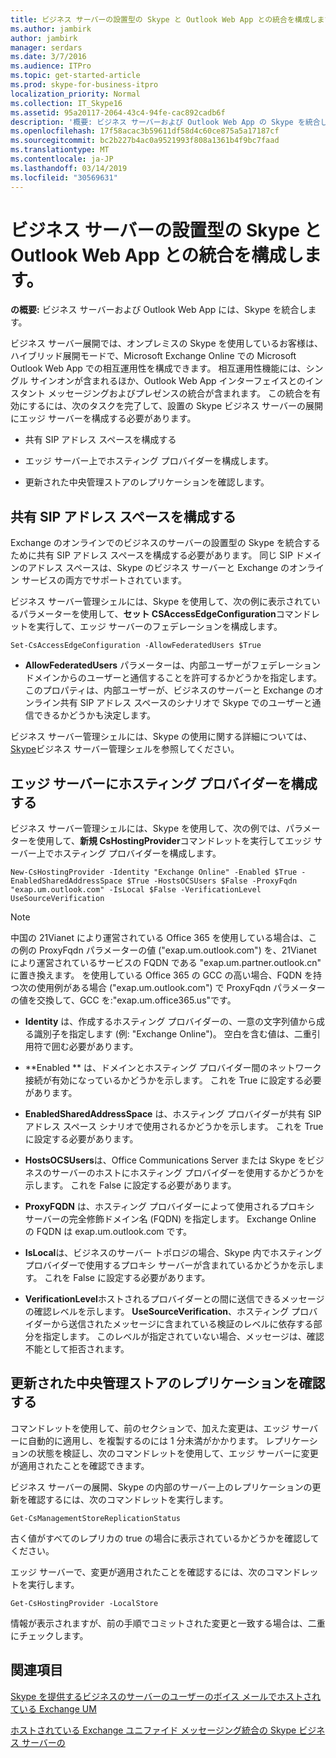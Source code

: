 ```yaml
---
title: ビジネス サーバーの設置型の Skype と Outlook Web App との統合を構成します。
ms.author: jambirk
author: jambirk
manager: serdars
ms.date: 3/7/2016
ms.audience: ITPro
ms.topic: get-started-article
ms.prod: skype-for-business-itpro
localization_priority: Normal
ms.collection: IT_Skype16
ms.assetid: 95a20117-2064-43c4-94fe-cac892cadb6f
description: '概要: ビジネス サーバーおよび Outlook Web App の Skype を統合します。'
ms.openlocfilehash: 17f58acac3b59611df58d4c60ce875a5a17187cf
ms.sourcegitcommit: bc2b227b4ac0a9521993f808a1361b4f9bc7faad
ms.translationtype: MT
ms.contentlocale: ja-JP
ms.lasthandoff: 03/14/2019
ms.locfileid: "30569631"
---
```

# <a name="configure-integration-between-on-premises-skype-for-business-server-and-outlook-web-app"></a>ビジネス サーバーの設置型の Skype と Outlook Web App との統合を構成します。

**の概要:** ビジネス サーバーおよび Outlook Web App には、Skype を統合します。

ビジネス サーバー展開では、オンプレミスの Skype を使用しているお客様は、ハイブリッド展開モードで、Microsoft Exchange Online での Microsoft Outlook Web App での相互運用性を構成できます。 相互運用性機能には、シングル サインオンが含まれるほか、Outlook Web App インターフェイスとのインスタント メッセージングおよびプレゼンスの統合が含まれます。 この統合を有効にするには、次のタスクを完了して、設置の Skype ビジネス サーバーの展開にエッジ サーバーを構成する必要があります。

- 共有 SIP アドレス スペースを構成する

- エッジ サーバー上でホスティング プロバイダーを構成します。

- 更新された中央管理ストアのレプリケーションを確認します。

## <a name="configure-a-shared-sip-address-space"></a>共有 SIP アドレス スペースを構成する

Exchange のオンラインでのビジネスのサーバーの設置型の Skype を統合するために共有 SIP アドレス スペースを構成する必要があります。 同じ SIP ドメインのアドレス スペースは、Skype のビジネス サーバーと Exchange のオンライン サービスの両方でサポートされています。

ビジネス サーバー管理シェルには、Skype を使用して、次の例に表示されているパラメーターを使用して、**セット CSAccessEdgeConfiguration**コマンドレットを実行して、エッジ サーバーのフェデレーションを構成します。

```
Set-CsAccessEdgeConfiguration -AllowFederatedUsers $True
```

- **AllowFederatedUsers** パラメーターは、内部ユーザーがフェデレーション ドメインからのユーザーと通信することを許可するかどうかを指定します。 このプロパティは、内部ユーザーが、ビジネスのサーバーと Exchange のオンライン共有 SIP アドレス スペースのシナリオで Skype でのユーザーと通信できるかどうかも決定します。

ビジネス サーバー管理シェルには、Skype の使用に関する詳細については、 [Skype](../../manage/management-shell.md)ビジネス サーバー管理シェルを参照してください。

## <a name="configure-a-hosting-provider-on-the-edge-server"></a>エッジ サーバーにホスティング プロバイダーを構成する

ビジネス サーバー管理シェルには、Skype を使用して、次の例では、パラメーターを使用して、**新規 CsHostingProvider**コマンドレットを実行してエッジ サーバー上でホスティング プロバイダーを構成します。

```
New-CsHostingProvider -Identity "Exchange Online" -Enabled $True -EnabledSharedAddressSpace $True -HostsOCSUsers $False -ProxyFqdn "exap.um.outlook.com" -IsLocal $False -VerificationLevel UseSourceVerification
```

> [!NOTE]
> 中国の 21Vianet により運営されている Office 365 を使用している場合は、この例の ProxyFqdn パラメーターの値 ("exap.um.outlook.com") を、21Vianet により運営されているサービスの FQDN である "exap.um.partner.outlook.cn" に置き換えます。 を使用している Office 365 の GCC の高い場合、FQDN を持つ次の使用例がある場合 ("exap.um.outlook.com") で ProxyFqdn パラメーターの値を交換して、GCC を:"exap.um.office365.us"です。

- **Identity** は、作成するホスティング プロバイダーの、一意の文字列値から成る識別子を指定します (例: "Exchange Online")。 空白を含む値は、二重引用符で囲む必要があります。

- **Enabled ** は、ドメインとホスティング プロバイダー間のネットワーク接続が有効になっているかどうかを示します。 これを True に設定する必要があります。

- **EnabledSharedAddressSpace** は、ホスティング プロバイダーが共有 SIP アドレス スペース シナリオで使用されるかどうかを示します。 これを True に設定する必要があります。

- **HostsOCSUsers**は、Office Communications Server または Skype をビジネスのサーバーのホストにホスティング プロバイダーを使用するかどうかを示します。 これを False に設定する必要があります。

- **ProxyFQDN** は、ホスティング プロバイダーによって使用されるプロキシ サーバーの完全修飾ドメイン名 (FQDN) を指定します。 Exchange Online の FQDN は exap.um.outlook.com です。

- **IsLocal**は、ビジネスのサーバー トポロジの場合、Skype 内でホスティング プロバイダーで使用するプロキシ サーバーが含まれているかどうかを示します。 これを False に設定する必要があります。

- **VerificationLevel**ホストされるプロバイダーとの間に送信できるメッセージの確認レベルを示します。 **UseSourceVerification**、ホスティング プロバイダーから送信されたメッセージに含まれている検証のレベルに依存する部分を指定します。 このレベルが指定されていない場合、メッセージは、確認不能として拒否されます。

## <a name="verify-replication-of-the-updated-central-management-store"></a>更新された中央管理ストアのレプリケーションを確認する

コマンドレットを使用して、前のセクションで、加えた変更は、エッジ サーバーに自動的に適用し、を複製するのには 1 分未満がかかります。 レプリケーションの状態を検証し、次のコマンドレットを使用して、エッジ サーバーに変更が適用されたことを確認できます。

ビジネス サーバーの展開、Skype の内部のサーバー上のレプリケーションの更新を確認するには、次のコマンドレットを実行します。

```
Get-CsManagementStoreReplicationStatus
```
古く値がすべてのレプリカの true の場合に表示されているかどうかを確認してください。

エッジ サーバーで、変更が適用されたことを確認するには、次のコマンドレットを実行します。

```
Get-CsHostingProvider -LocalStore
```
情報が表示されますが、前の手順でコミットされた変更と一致する場合は、二重にチェックします。

## <a name="see-also"></a>関連項目

[Skype を提供するビジネスのサーバーのユーザーのボイス メールでホストされている Exchange UM](https://technet.microsoft.com/library/306d3fb5-231b-4f0b-b8d8-0d9083b5ed77.aspx)

[ホストされている Exchange ユニファイド メッセージング統合の Skype ビジネス サーバーの](https://technet.microsoft.com/library/f4de0165-da3b-499e-98fc-28ddd0db02d5.aspx)

